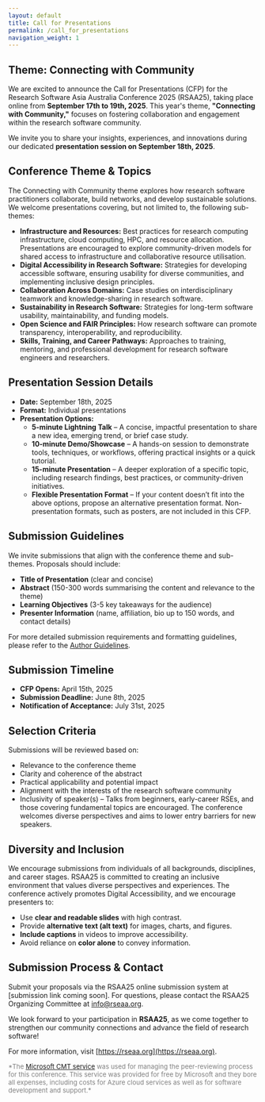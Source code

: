 ```yaml
---
layout: default
title: Call for Presentations
permalink: /call_for_presentations
navigation_weight: 1
---
```


## Theme: Connecting with Community

We are excited to announce the Call for Presentations (CFP) for the Research Software Asia Australia Conference 2025 (RSAA25), taking place online from **September 17th to 19th, 2025**. This year's theme, **"Connecting with Community,"** focuses on fostering collaboration and engagement within the research software community.

We invite you to share your insights, experiences, and innovations during our dedicated **presentation session on September 18th, 2025**.

## Conference Theme & Topics

The Connecting with Community theme explores how research software practitioners collaborate, build networks, and develop sustainable solutions. We welcome presentations covering, but not limited to, the following sub-themes:

- **Infrastructure and Resources:** Best practices for research computing infrastructure, cloud computing, HPC, and resource allocation. Presentations are encouraged to explore community-driven models for shared access to infrastructure and collaborative resource utilisation.
- **Digital Accessibility in Research Software:** Strategies for developing accessible software, ensuring usability for diverse communities, and implementing inclusive design principles.
- **Collaboration Across Domains:** Case studies on interdisciplinary teamwork and knowledge-sharing in research software.
- **Sustainability in Research Software:** Strategies for long-term software usability, maintainability, and funding models.
- **Open Science and FAIR Principles:** How research software can promote transparency, interoperability, and reproducibility.
- **Skills, Training, and Career Pathways:** Approaches to training, mentoring, and professional development for research software engineers and researchers.

## Presentation Session Details

- **Date:** September 18th, 2025
- **Format:** Individual presentations
- **Presentation Options:**
  - **5-minute Lightning Talk** – A concise, impactful presentation to share a new idea, emerging trend, or brief case study.
  - **10-minute Demo/Showcase** – A hands-on session to demonstrate tools, techniques, or workflows, offering practical insights or a quick tutorial.
  - **15-minute Presentation** – A deeper exploration of a specific topic, including research findings, best practices, or community-driven initiatives.
  - **Flexible Presentation Format** – If your content doesn’t fit into the above options, propose an alternative presentation format. Non-presentation formats, such as posters, are not included in this CFP.

## Submission Guidelines

We invite submissions that align with the conference theme and sub-themes. Proposals should include:

- **Title of Presentation** (clear and concise)
- **Abstract** (150-300 words summarising the content and relevance to the theme)
- **Learning Objectives** (3-5 key takeaways for the audience)
- **Presenter Information** (name, affiliation, bio up to 150 words, and contact details)

For more detailed submission requirements and formatting guidelines, please refer to the [Author Guidelines](https://rseaa.org/rsaa25_author_guidelines).

## Submission Timeline

- **CFP Opens:** April 15th, 2025
- **Submission Deadline:** June 8th, 2025
- **Notification of Acceptance:** July 31st, 2025

## Selection Criteria

Submissions will be reviewed based on:

- Relevance to the conference theme
- Clarity and coherence of the abstract
- Practical applicability and potential impact
- Alignment with the interests of the research software community
- Inclusivity of speaker(s) – Talks from beginners, early-career RSEs, and those covering fundamental topics are encouraged. The conference welcomes diverse perspectives and aims to lower entry barriers for new speakers.

## Diversity and Inclusion

We encourage submissions from individuals of all backgrounds, disciplines, and career stages. RSAA25 is committed to creating an inclusive environment that values diverse perspectives and experiences.
The conference actively promotes Digital Accessibility, and we encourage presenters to:
- Use **clear and readable slides** with high contrast.
- Provide **alternative text (alt text)** for images, charts, and figures.
- **Include captions** in videos to improve accessibility.
- Avoid reliance on **color alone** to convey information.

## Submission Process & Contact

Submit your proposals via the RSAA25 online submission system at [submission link coming soon]. For questions, please contact the RSAA25 Organizing Committee at info@rseaa.org.

We look forward to your participation in **RSAA25**, as we come together to strengthen our community connections and advance the field of research software!

For more information, visit [https://rseaa.org](https://rseaa.org).

<p style="font-size: small;color: grey">
*The <a href="https://cmt3.research.microsoft.com">Microsoft CMT service</a> was used for managing the peer-reviewing process for this conference. This service was provided for free by Microsoft and they bore all expenses, including costs for Azure cloud services as well as for software development and support.*
</p>
